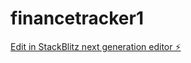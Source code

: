 # financetracker1

[Edit in StackBlitz next generation editor ⚡️](https://stackblitz.com/~/github.com/lookastarik/financetracker1)